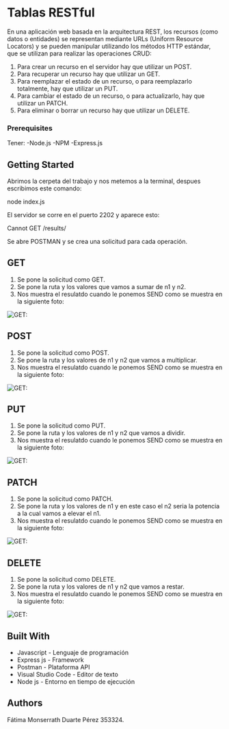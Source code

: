 # Tablas RESTful

En una aplicación web basada en la arquitectura REST, los recursos (como datos o entidades) se representan mediante URLs (Uniform Resource Locators) y se pueden manipular utilizando los métodos HTTP estándar, que se utilizan para realizar las operaciones CRUD:
  1. Para crear un recurso en el servidor hay que utilizar un POST.
  2. Para recuperar un recurso hay que utilizar un GET.
  3. Para reemplazar el estado de un recurso, o para reemplazarlo totalmente, hay que utilizar un PUT.
  4. Para cambiar el estado de un recurso, o para actualizarlo, hay que utilizar un PATCH.
  5. Para eliminar o borrar un recurso hay que utilizar un DELETE.


### Prerequisites
Tener:
-Node.js
-NPM
-Express.js

## Getting Started

Abrimos la cerpeta del trabajo y nos metemos a la terminal, despues escribimos este comando: 

node index.js

El servidor se corre en el puerto 2202 y aparece esto:

Cannot GET /results/

Se abre POSTMAN y se crea una solicitud para cada operación.

## GET

1. Se pone la solicitud como GET.
2. Se pone la ruta y los valores que vamos a sumar de n1 y n2.
3. Nos muestra el resulatdo cuando le ponemos SEND como se muestra en la siguiente foto:

![`GET:`](./assets/GET.png)
 
## POST

1. Se pone la solicitud como POST.
2. Se pone la ruta y los valores de n1 y n2 que vamos a multiplicar.
3. Nos muestra el resulatdo cuando le ponemos SEND como se muestra en la siguiente foto:

![`GET:`](./assets/POST.png)

## PUT
1. Se pone la solicitud como PUT.
2. Se pone la ruta y los valores de n1 y n2 que vamos a dividir.
3. Nos muestra el resulatdo cuando le ponemos SEND como se muestra en la siguiente foto:

![`GET:`](./assets/PUT.png)


## PATCH

1. Se pone la solicitud como PATCH.
2. Se pone la ruta y los valores de n1 y en este caso el n2 seria la potencia a la cual vamos a elevar el n1.
3. Nos muestra el resulatdo cuando le ponemos SEND como se muestra en la siguiente foto:

![`GET:`](./assets/PATCH.png)

## DELETE

1. Se pone la solicitud como DELETE.
2. Se pone la ruta y los valores de n1 y n2  que vamos a restar.
3. Nos muestra el resulatdo cuando le ponemos SEND como se muestra en la siguiente foto:

![`GET:`](./assets/DELETE.png)

## Built With

* Javascript - Lenguaje de programación
* Express js - Framework
* Postman - Plataforma API
* Visual Studio Code - Editor de texto
* Node js - Entorno en tiempo de ejecución


## Authors

Fátima Monserrath Duarte Pérez 353324.




